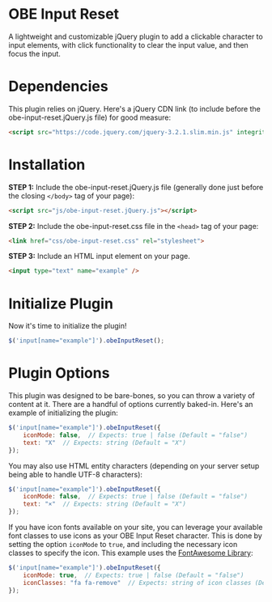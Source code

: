 # OBE Input Reset
A lightweight and customizable jQuery plugin to add a clickable character to input elements, with click functionality to clear the input value, and then focus the input.
 
 
# Dependencies
This plugin relies on jQuery. Here's a jQuery CDN link (to include before the obe-input-reset.jQuery.js file) for good measure:
```html
<script src="https://code.jquery.com/jquery-3.2.1.slim.min.js" integrity="sha384-KJ3o2DKtIkvYIK3UENzmM7KCkRr/rE9/Qpg6aAZGJwFDMVNA/GpGFF93hXpG5KkN" crossorigin="anonymous"></script>
```
 
 
# Installation
**STEP 1:** Include the obe-input-reset.jQuery.js file (generally done just before the closing ```</body>``` tag of your page):
```html
<script src="js/obe-input-reset.jQuery.js"></script>
```
**STEP 2:** Include the obe-input-reset.css file in the ```<head>``` tag of your page:
```html
<link href="css/obe-input-reset.css" rel="stylesheet">
```
**STEP 3:** Include an HTML input element on your page.
```html
<input type="text" name="example" />
```
 
 
# Initialize Plugin
Now it's time to initialize the plugin!
```javascript
$('input[name="example"]').obeInputReset();
```
 
 
# Plugin Options
This plugin was designed to be bare-bones, so you can throw a variety of content at it. There are a handful of options currently baked-in. Here's an example of initializing the plugin:
```javascript
$('input[name="example"]').obeInputReset({
	iconMode: false,  // Expects: true | false (Default = "false")
	text: "X"  // Expects: string (Default = "X")
});
```

You may also use HTML entity characters (depending on your server setup being able to handle UTF-8 characters):
```javascript
$('input[name="example"]').obeInputReset({
	iconMode: false,  // Expects: true | false (Default = "false")
	text: "×"  // Expects: string (Default = "X")
});
```

If you have icon fonts available on your site, you can leverage your available font classes to use icons as your OBE Input Reset character. This is done by setting the option ```iconMode``` to ```true```, and including the necessary icon classes to specify the icon. This example uses the [FontAwesome Library](http://fontawesome.io/):
```javascript
$('input[name="example"]').obeInputReset({
	iconMode: true,  // Expects: true | false (Default = "false")
	iconClasses: "fa fa-remove"  // Expects: string of icon classes (Default = "fa fa-remove")
});
```